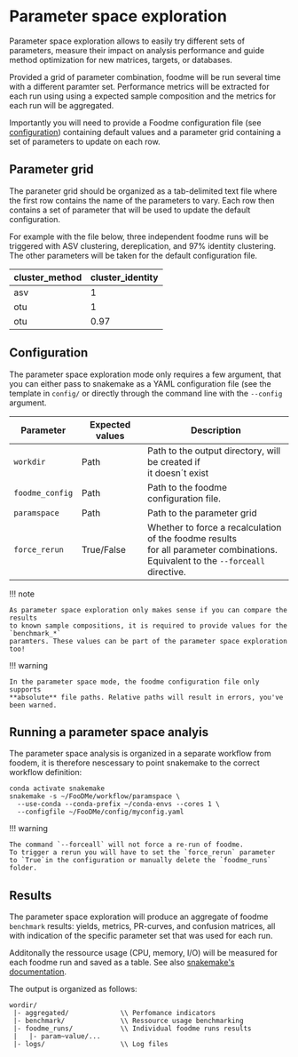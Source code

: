 # Parameter space exploration

Parameter space exploration allows to easily try different sets of parameters,
measure their impact on analysis performance and guide method optimization for new
matrices, targets, or databases.

Provided a grid of parameter combination, foodme will be run several time with a 
different paramter set. Performance metrics will be extracted for each run using using
a expected sample composition and the metrics for each run will be aggregated.

Importantly you will need to provide a Foodme configuration file (see [configuration](../userguide/configuration)) 
containing default values and a parameter grid containing a set of parameters to update on each row.

## Parameter grid

The paraneter grid should be organized as a tab-delimited text file where
the first row contains the name of the parameters to vary. Each row then contains 
a set of parameter that will be used to update the default configuration.

For example with the file below, three independent foodme runs will be triggered with ASV clustering,
dereplication, and 97% identity clustering. The other parameters will be taken for the default configuration file.

| cluster_method | cluster_identity |
| --- | --- |
| asv | 1 |
| otu | 1 |
| otu | 0.97 |

## Configuration

The parameter space exploration mode only requires a few argument, that you can either pass to snakemake
as a YAML configuration file (see the template in `config/` or directly through the command line with 
the `--config` argument.

| Parameter                 | Expected values           | Description |
| ---                       | ---                       | --- |
| `workdir`                 | Path                      | Path to the output directory, will be created if <br>it doesn´t exist |
| `foodme_config` | Path | Path to the foodme configuration file. |
| `paramspace` | Path | Path to the parameter grid |
| `force_rerun` | True/False | Whether to force a recalculation of the foodme results <br> for all parameter combinations. <br> Equivalent to the `--forceall` directive.|

!!! note
    
    As parameter space exploration only makes sense if you can compare the results 
    to known sample compositions, it is required to provide values for the `benchmark_*`
    paramters. These values can be part of the parameter space exploration too!


!!! warning
    
    In the parameter space mode, the foodme configuration file only supports
    **absolute** file paths. Relative paths will result in errors, you've been warned.

## Running a parameter space analyis

The parameter space analysis is organized in a separate workflow from foodem, it is
therefore nescessary to point snakemake to the correct workflow definition:

```
conda activate snakemake
snakemake -s ~/FooDMe/workflow/paramspace \
  --use-conda --conda-prefix ~/conda-envs --cores 1 \
  --configfile ~/FooDMe/config/myconfig.yaml
```

!!! warning
    
    The command `--forceall` will not force a re-run of foodme.
    To trigger a rerun you will have to set the `force_rerun` parameter
    to `True`in the configuration or manually delete the `foodme_runs` folder.

## Results

The parameter space exploration will produce an aggregate of foodme `benchmark` 
results: yields, metrics, PR-curves, and confusion matrices, all with indication
of the specific parameter set that was used for each run.

Additonally the ressource usage (CPU, memory, I/O) will be measured for each foodme run
and saved as a table. See also [snakemake's documentation](https://snakemake.readthedocs.io/en/stable/snakefiles/rules.html?benchmark-rules#benchmark-rules).

The output is organized as follows:

```
wordir/
 |- aggregated/             \\ Perfomance indicators
 |- benchmark/              \\ Ressource usage benchmarking
 |- foodme_runs/            \\ Individual foodme runs results 
 |   |- param~value/... 
 |- logs/                   \\ Log files
```




